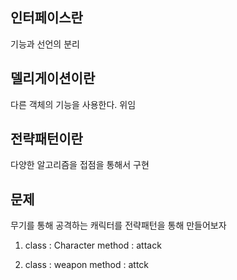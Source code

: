 ## 인터페이스란
기능과 선언의 분리

## 델리게이션이란
다른 객체의 기능을 사용한다. 위임

## 전략패턴이란
다양한 알고리즘을 접점을 통해서 구현

## 문제
무기를 통해 공격하는 캐릭터를 전략패턴을 통해 만들어보자

1. class : Character
method : attack

2. class : weapon
method : attck
